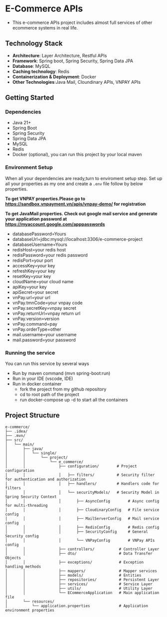 # E-Commerce APIs
- This e-commerce APIs project includes almost full services of other ecommerce systems in real life.
## Technology Stack
- **Architecture**: Layer Architecture, Restful APIs
- **Framework**: Spring boot, Spring Security, Spring Data JPA
- **Database**: MySQL
- **Caching technology**: Redis
- **Containerization & Deployment**: Docker
- **Other Technologies**:Java Mail, Cloundinary APIs, VNPAY APIs
## Getting Started
### Dependencies
- Java 21+
- Spring Boot
- Spring Security
- Spring Data JPA
- MySQL
- Redis
- Docker (optional), you can run this project by your local maven
### Environment Setup
When all your dependencies are ready,turn to enviroment setup step.
Set up all your properties as my one and create a `.env` file follow by below properties.

**To get VNPAY properties.Please go to https://sandbox.vnpayment.vn/apis/vnpay-demo/ for registration**

**To get JavaMail properties. Check out google mail service and generate your application password at https://myaccount.google.com/apppasswords**
- databasePassword=Yours
- databaseUrl=jdbc:mysql://localhost:3306/e-commerce-project
- databaseUsername=Yours
- redisHost=your redis host
- redisPassword=your redis password
- redisPort=your port
- accessKey=your key
- refreshKey=your key
- resetKey=your key
- cloudName=your cloud name
- apiKey=your key
- apiSecret=your secret
- vnPay.url=your url
- vnPay.tmnCode=your vnpay code
- vnPay.secretKey=vnpay secret
- vnPay.returnUrl=vnpay return url
- vnPay.version=version
- vnPay.command=pay
- vnPay.orderType=other
- mail.username=your username
- mail.password=your password
### Running the service
You can run this service by several ways
- Run by maven command (mvn spring-boot:run)
- Run in your IDE (vscode, IDE)
- Run in docker container
  - fork the project from my github repository
  - cd to root path of the project
  - run docker-compose up -d to start all the containers 


## Project Structure
```text
e-commerce/
├── .idea/
├── .mvn/
├── src/
│   └── main/
│       ├── java/
│       │   └── single/
│       │       └── project/
│       │           └── e_commerce/
│       │               ├── configuration/        # Project configuration
│       │               │   ├── filters/          # Security filter for authentication and authorization
│       │               │   ├── handlers/         # Handlers code for filters
│       │               │   └── securityModels/   # Security Model in Spring Security Context
│       │               │       ├── AsyncConfig        # Async config for multi-threading
│       │               │       ├── CloudinaryConfig   # File service config
│       │               │       ├── MailServerConfig   # Mail service config
│       │               │       ├── RedisConfig        # Redis config
│       │               │       ├── SecurityConfig     # General Security config
│       │               │       └── VNPayConfig        # VNPay APIs config
│       │               ├── controllers/           # Controller Layer
│       │               ├── dto/                   # Data Transfer Objects
│       │               ├── exceptions/            # Exception handling methods
│       │               ├── mappers/               # Mapper services
│       │               ├── models/                # Entities
│       │               ├── repositories/          # Persistent Layer
│       │               ├── services/              # Service Layer
│       │               ├── utils/                 # Utility Layer
│       │               └── ECommerceApplication   # Main application file
│       └── resources/
│           └── application.properties             # Application environment properties
```




